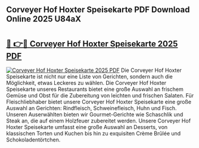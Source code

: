 ## Corveyer Hof Hoxter Speisekarte PDF Download Online 2025 U84aX

# <h2><a href="http://gc8jjw.nevu.top/?p=Corveyer+Hof+Hoxter+Speisekarte">🔗 👉🔴 Corveyer Hof Hoxter Speisekarte 2025 PDF</a></h2>

[![Corveyer Hof Hoxter Speisekarte 2025 PDF](https://i.imgur.com/dBaPXMq.png)](http://gc8jjw.nevu.top/?p=Corveyer+Hof+Hoxter+Speisekarte)
Die Corveyer Hof Hoxter Speisekarte ist nicht nur eine Liste von Gerichten, sondern auch die Möglichkeit, etwas Leckeres zu wählen. Die Corveyer Hof Hoxter Speisekarte unseres Restaurants bietet eine große Auswahl an frischem Gemüse und Obst für die Zubereitung von leichten und frischen Salaten. Für Fleischliebhaber bietet unsere Corveyer Hof Hoxter Speisekarte eine große Auswahl an Gerichten: Rindfleisch, Schweinefleisch, Huhn und Fisch. Unseren Auserwählten bieten wir Gourmet-Gerichte wie Schaschlik und Steak an, die auf einem Holzfeuer zubereitet werden. Unsere Corveyer Hof Hoxter Speisekarte umfasst eine große Auswahl an Desserts, von klassischen Torten und Kuchen bis hin zu exquisiten Crème Brûlée und Schokoladentörtchen.
